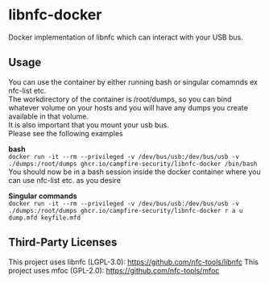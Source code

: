 # libnfc-docker
Docker implementation of libnfc which can interact with your USB bus.

## Usage
You can use the container by either running bash or singular comamnds ex nfc-list etc.  
The workdirectory of the container is /root/dumps, so you can bind whatever volume on your hosts and you will have any dumps you create available in that volume.  
It is also important that you mount your usb bus.  
Please see the following examples  

**bash**  
`docker run -it --rm --privileged -v /dev/bus/usb:/dev/bus/usb -v ./dumps:/root/dumps ghcr.io/campfire-security/libnfc-docker /bin/bash`  
You should now be in a bash session inside the docker container where you can use nfc-list etc. as you desire

**Singular commands**  
`docker run -it --rm --privileged -v /dev/bus/usb:/dev/bus/usb -v ./dumps:/root/dumps ghcr.io/campfire-security/libnfc-docker r a u dump.mfd keyfile.mfd`

## Third-Party Licenses

This project uses libnfc (LGPL-3.0): https://github.com/nfc-tools/libnfc
This project uses mfoc (GPL-2.0): https://github.com/nfc-tools/mfoc
